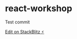 # react-workshop

Test commit

[Edit on StackBlitz ⚡️](https://stackblitz.com/edit/vitejs-vite-kk293c)